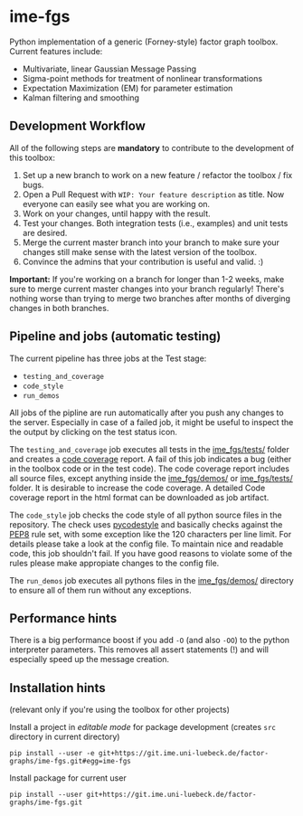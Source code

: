 ime-fgs
=======
Python implementation of a generic (Forney-style) factor graph toolbox.
Current features include:
* Multivariate, linear Gaussian Message Passing
* Sigma-point methods for treatment of nonlinear transformations
* Expectation Maximization (EM) for parameter estimation
* Kalman filtering and smoothing


Development Workflow
--------------------
All of the following steps are **mandatory** to contribute to the development of this toolbox:
1. Set up a new branch to work on a new feature / refactor the toolbox / fix bugs.
2. Open a Pull Request with `WIP: Your feature description` as title. Now everyone can easily see what you are working on.
3. Work on your changes, until happy with the result.
4. Test your changes. Both integration tests (i.e., examples) and unit tests are desired.
5. Merge the current master branch into your branch to make sure your changes still make sense with the latest version of the toolbox.
6. Convince the admins that your contribution is useful and valid. :)

**Important:** If you're working on a branch for longer than 1-2 weeks, make sure to merge current master changes into your branch regularly! 
There's nothing worse than trying to merge two branches after months of diverging changes in both branches.

Pipeline and jobs (automatic testing)
-------------------------------------
The current pipeline has three jobs at the Test stage:
 - `testing_and_coverage`
 - `code_style`
 - `run_demos`

All jobs of the pipline are run automatically after you push any changes to the server. Especially in case of a failed job, it might be useful to inspect the the output by clicking on the test status icon.

The `testing_and_coverage` job executes all tests in the [ime_fgs/tests/](ime_fgs/tests/) folder and creates a [code coverage](https://en.wikipedia.org/wiki/Code_coverage) report. A fail of this job indicates a bug (either in the toolbox code or in the test code).
The code coverage report includes all source files, except anything inside the [ime_fgs/demos/](ime_fgs/demos/) or [ime_fgs/tests/](ime_fgs/tests/) folder. It is desirable to increase the code coverage. A detailed Code coverage report in the html format can be downloaded as job artifact.

The `code_style` job checks the code style of all python source files in the repository. The check uses [pycodestyle](https://github.com/PyCQA/pycodestyle) and basically checks against the [PEP8](https://www.python.org/dev/peps/pep-0008) rule set, with some exception like the 120 characters per line limit. For details please take a look at the config file. To maintain nice and readable code, this job shouldn't fail. If you have good reasons to violate some of the rules please make appropiate changes to the config file.

The `run_demos` job executes all pythons files in the [ime_fgs/demos/](ime_fgs/demos/) directory to ensure all of them run without any exceptions.

Performance hints
-----------------
There is a big performance boost if you add `-O` (and also `-OO`) to the python interpreter parameters. This removes all assert statements (!) and will especially speed up the message creation. 

Installation hints 
------------------
(relevant only if you're using the toolbox for other projects)

Install a project in *editable mode* for package development (creates `src` directory in current directory)

`pip install --user -e git+https://git.ime.uni-luebeck.de/factor-graphs/ime-fgs.git#egg=ime-fgs`
    
Install package for current user

`pip install --user git+https://git.ime.uni-luebeck.de/factor-graphs/ime-fgs.git`

